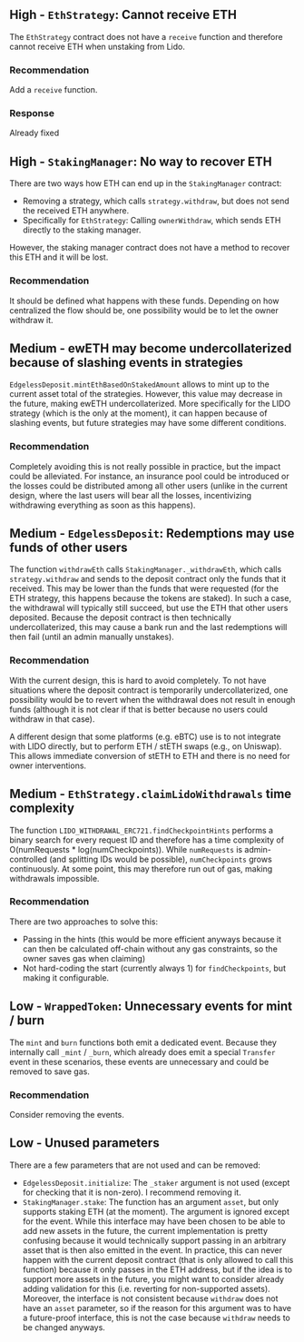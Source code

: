 ## High -  `EthStrategy`: Cannot receive ETH
The `EthStrategy` contract does not have a `receive` function and therefore cannot receive ETH when unstaking from Lido.

### Recommendation
Add a `receive` function.

### Response
Already fixed

## High - `StakingManager`: No way to recover ETH
There are two ways how ETH can end up in the `StakingManager` contract:
- Removing a strategy, which calls `strategy.withdraw`, but does not send the received ETH anywhere.
- Specifically for `EthStrategy`: Calling `ownerWithdraw`, which sends ETH directly to the staking manager.

However, the staking manager contract does not have a method to recover this ETH and it will be lost.

### Recommendation
It should be defined what happens with these funds. Depending on how centralized the flow should be, one possibility would be to let the owner withdraw it.

## Medium - ewETH may become undercollaterized because of slashing events in strategies
`EdgelessDeposit.mintEthBasedOnStakedAmount` allows to mint up to the current asset total of the strategies. However, this value may decrease in the future, making ewETH undercollaterized. More specifically for the LIDO strategy (which is the only at the moment), it can happen because of slashing events, but future strategies may have some different conditions.

### Recommendation
Completely avoiding this is not really possible in practice, but the impact could be alleviated. For instance, an insurance pool could be introduced or the losses could be distributed among all other users (unlike in the current design, where the last users will bear all the losses, incentivizing withdrawing everything as soon as this happens).

## Medium - `EdgelessDeposit`: Redemptions may use funds of other users
The function `withdrawEth` calls `StakingManager._withdrawEth`, which calls `strategy.withdraw` and sends to the deposit contract only the funds that it received. This may be lower than the funds that were requested (for the ETH strategy, this happens because the tokens are staked). In such a case, the withdrawal will typically still succeed, but use the ETH that other users deposited. Because the deposit contract is then technically undercollaterized, this may cause a bank run and the last redemptions will then fail (until an admin manually unstakes).

### Recommendation
With the current design, this is hard to avoid completely. To not have situations where the deposit contract is temporarily undercollaterized, one possibility would be to revert when the withdrawal does not result in enough funds (although it is not clear if that is better because no users could withdraw in that case).

A different design that some platforms (e.g. eBTC) use is to not integrate with LIDO directly, but to perform ETH / stETH swaps (e.g., on Uniswap). This allows immediate conversion of stETH to ETH and there is no need for owner interventions.

## Medium - `EthStrategy.claimLidoWithdrawals` time complexity
The function `LIDO_WITHDRAWAL_ERC721.findCheckpointHints` performs a binary search for every request ID and therefore has a time complexity of O(numRequests * log(numCheckpoints)). While `numRequests` is admin-controlled (and splitting IDs would be possible), `numCheckpoints` grows continuously. At some point, this may therefore run out of gas, making withdrawals impossible.

### Recommendation
There are two approaches to solve this:
- Passing in the hints (this would be more efficient anyways because it can then be calculated off-chain without any gas constraints, so the owner saves gas when claiming)
- Not hard-coding the start (currently always 1) for `findCheckpoints`, but making it configurable.

## Low - `WrappedToken`: Unnecessary events for mint / burn
The `mint` and `burn` functions both emit a dedicated event. Because they internally call `_mint` / `_burn`, which already does emit a special `Transfer` event in these scenarios, these events are unnecessary and could be removed to save gas.

### Recommendation
Consider removing the events.

## Low - Unused parameters
There are a few parameters that are not used and can be removed:
- `EdgelessDeposit.initialize`: The `_staker` argument is not used (except for checking that it is non-zero). I recommend removing it.
- `StakingManager.stake`: The function has an argument `asset`, but only supports staking ETH (at the moment). The argument is ignored except for the event. While this interface may have been chosen to be able to add new assets in the future, the current implementation is pretty confusing because it would technically support passing in an arbitrary asset that is then also emitted in the event. In practice, this can never happen with the current deposit contract (that is only allowed to call this function) because it only passes in the ETH address, but if the idea is to support more assets in the future, you might want to consider already adding validation for this (i.e. reverting for non-supported assets). Moreover, the interface is not consistent because `withdraw` does not have an `asset` parameter, so if the reason for this argument was to have a future-proof interface, this is not the case because `withdraw` needs to be changed anyways.
